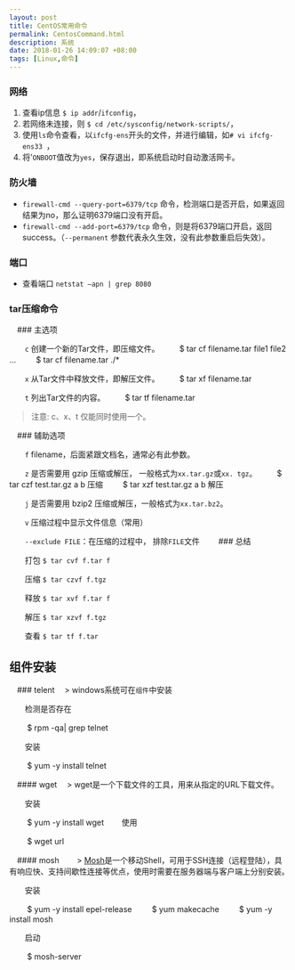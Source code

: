 ```yaml
---
layout: post
title: CentOS常用命令
permalink: CentosCommand.html
description: 系统
date: 2018-01-26 14:09:07 +08:00
tags: [Linux,命令]
---
```

### 网络
1. 查看ip信息 `$ ip addr`/`ifconfig`，
2. 若网络未连接，则 `$ cd /etc/sysconfig/network-scripts/`，
3. 使用`ls`命令查看，以`ifcfg-ens`开头的文件，并进行编辑，如`# vi ifcfg-ens33 `，
4. 将'`ONBOOT`值改为`yes`，保存退出，即系统启动时自动激活网卡。

### 防火墙
- `firewall-cmd --query-port=6379/tcp` 命令，检测端口是否开启，如果返回结果为no，那么证明6379端口没有开启。
- `firewall-cmd --add-port=6379/tcp` 命令，则是将6379端口开启，返回success。（`--permanent` 参数代表永久生效，没有此参数重启后失效）。

### 端口
- 查看端口 `netstat –apn | grep 8080`

### tar压缩命令

　### 主选项

　　`c` 创建一个新的Tar文件，即压缩文件。
　　    $ tar cf filename.tar file1 file2 ...
　　    $ tar cf filename.tar ./*  

　　`x` 从Tar文件中释放文件，即解压文件。
　　    $ tar xf filename.tar 

　　`t` 列出Tar文件的内容。
　　    $ tar tf filename.tar

 > 注意: c、x、t 仅能同时使用一个。
 
　### 辅助选项
    
　　`f` filename，后面紧跟文档名，通常必有此参数。
    
　　`z` 是否需要用 gzip 压缩或解压， 一般格式为`xx.tar.gz`或`xx. tgz`。
　　    $ tar czf test.tar.gz a b 压缩
　　    $ tar xzf test.tar.gz a b 解压

　　`j` 是否需要用 bzip2 压缩或解压，一般格式为`xx.tar.bz2`。
    
　　`v` 压缩过程中显示文件信息（常用） 
    
　　`--exclude FILE`：在压缩的过程中， 排除`FILE`文件
    
　### 总结

　　打包 `$ tar cvf f.tar f`
    
　　压缩 `$ tar czvf f.tgz`
    
　　释放 `$ tar xvf f.tar f`
    
　　解压 `$ tar xzvf f.tgz`
    
　　查看 `$ tar tf f.tar`
    
## 组件安装

　### telent
　> windows系统可在`组件`中安装

　　检测是否存在
     
　　    $ rpm -qa| grep telnet
      
　　安装

　　    $ yum -y install telnet

　#### wget
　> wget是一个下载文件的工具，用来从指定的URL下载文件。
     
　　安装

　　    $ yum -y install wget
　　使用

　　    $ wget url

　#### mosh
　　> [Mosh](https://mosh.org/)是一个移动Shell，可用于SSH连接（远程登陆），具有响应快、支持间歇性连接等优点，使用时需要在服务器端与客户端上分别安装。

　　安装

　　    $ yum -y install epel-release
　　    $ yum makecache
　　    $ yum -y install mosh
      
　　启动

　　    $ mosh-server
